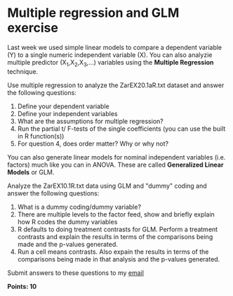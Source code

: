 # Multiple regression and GLM exercise #

Last week we used simple linear models to compare a dependent variable (Y) to a single numeric independent variable (X). You can also analyzie multiple predictor (X<sub>1</sub>,X<sub>2</sub>,X<sub>3</sub>,...) variables using the **Multiple Regression** technique.

Use multiple regression to analyze the ZarEX20.1aR.txt dataset and answer the following questions:

1. Define your dependent variable
2. Define your independent variables
3. What are the assumptions for multiple regression?
4. Run the partial t/ F-tests of the single coefficients (you can use the built in R function(s))
5. For question 4, does order matter? Why or why not?



You can also generate linear models for nominal independent variables (i.e. factors) much like you can in ANOVA. These are called **Generalized Linear Models** or GLM. 

Analyze the ZarEX10.1R.txt data using GLM and "dummy" coding and answer the following questions:

1. What is a dummy coding/dummy variable?
2. There are multiple levels to the factor feed, show and briefly explain how R codes the dummy variables
3. R defaults to doing treatment contrasts for GLM. Perform a treatment contrasts and explain the results in terms of the comparisons being made and the p-values generated. 
4. Run a cell means contrasts. Also expain the results in terms of the comparisons being made in that analysis and the p-values generated.

Submit answers to these questions to my [email](mailto:mlundqu1@binghamto.edu) 

**Points: 10**
